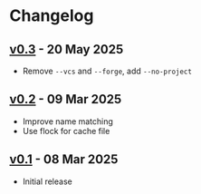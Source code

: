 # Changelog

## [v0.3][v0.3] - 20 May 2025

* Remove `--vcs` and `--forge`, add `--no-project`

[v0.3]: https://github.com/gavv/md-authors/releases/tag/v0.3

## [v0.2][v0.2] - 09 Mar 2025

* Improve name matching
* Use flock for cache file

[v0.2]: https://github.com/gavv/md-authors/releases/tag/v0.2

## [v0.1][v0.1] - 08 Mar 2025

* Initial release

[v0.1]: https://github.com/gavv/md-authors/releases/tag/v0.1
